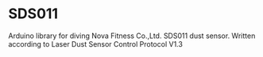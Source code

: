 # SDS011
 Arduino library for diving Nova Fitness Co.,Ltd. SDS011 dust sensor. 
 Written according to Laser Dust Sensor Control Protocol V1.3

